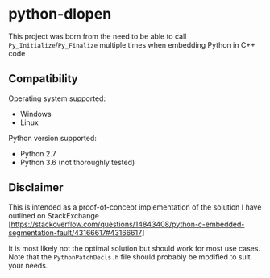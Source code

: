 # python-dlopen

This project was born from the need to be able to call `Py_Initialize`/`Py_Finalize` multiple times when embedding Python in C++ code

## Compatibility

Operating system supported:

- Windows
- Linux

Python version supported:

- Python 2.7
- Python 3.6 (not thoroughly tested)

## Disclaimer

This is intended as a proof-of-concept implementation of the solution I have outlined on StackExchange [https://stackoverflow.com/questions/14843408/python-c-embedded-segmentation-fault/43166617#43166617]

It is most likely not the optimal solution but should work for most use cases. Note that the `PythonPatchDecls.h` file should probably be modified to suit your needs.


